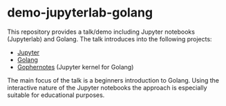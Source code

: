 # demo-jupyterlab-golang

This repository provides a talk/demo including Jupyter notebooks (Jupyterlab) and Golang. The talk introduces into the following projects:
 * [Jupyter](https://jupyter.org) 
 * [Golang](https://golang.org)
 * [Gophernotes](https://github.com/gopherdata/gophernotes) (Jupyter kernel for Golang)

 The main focus of the talk is a beginners introduction to Golang. Using the interactive nature of the Jupyter notebooks the approach is especially suitable for educational purposes.
